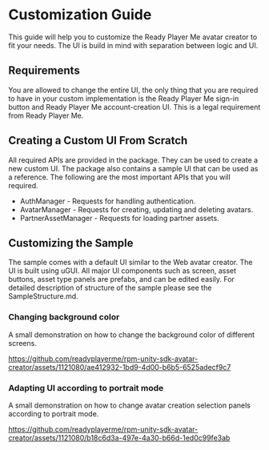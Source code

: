 # Customization Guide

This guide will help you to customize the Ready Player Me avatar creator to fit your needs. The UI is build in mind with separation between logic and UI.

## Requirements
You are allowed to change the entire UI, the only thing that you are required to have in your custom implementation is the Ready Player Me sign-in button and Ready Player Me account-creation UI. This is a legal requirement from Ready Player Me.

## Creating a Custom UI From Scratch

All required APIs are provided in the package. They can be used to create a new custom UI. The package also contains a sample UI that can be used as a reference. The following are the most important APIs that you will required.
- AuthManager - Requests for handling authentication.
- AvatarManager - Requests for creating, updating and deleting avatars.
- PartnerAssetManager - Requests for loading partner assets.

## Customizing the Sample

 The sample comes with a default UI similar to the Web avatar creator. The UI is built using uGUI. All major UI components such as screen, asset buttons, asset type panels are prefabs, and can be edited easily. For detailed description of structure of the sample please see the SampleStructure.md.

### Changing background color
A small demonstration on how to change the background color of different screens. 

https://github.com/readyplayerme/rpm-unity-sdk-avatar-creator/assets/1121080/ae412932-1bd9-4d00-b6b5-6525adecf9c7

### Adapting UI according to portrait mode
A small demonstration on how to change avatar creation selection panels according to portrait mode.

https://github.com/readyplayerme/rpm-unity-sdk-avatar-creator/assets/1121080/b18c6d3a-497e-4a30-b66d-1ed0c99fe3ab
